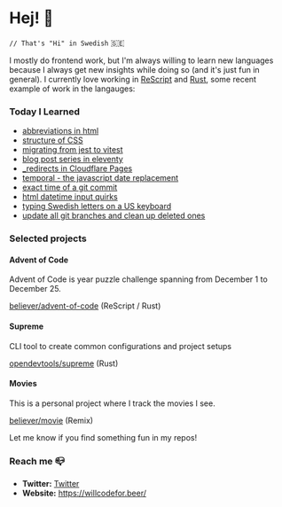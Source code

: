 # Hej! :wave:

`// That's "Hi" in Swedish` 🇸🇪

I mostly do frontend work, but I'm always willing to learn new languages because I always get new insights while doing so (and it's just fun in general). I currently love working in [ReScript](https://rescript-lang.org/) and [Rust](https://www.rust-lang.org/), some recent example of work in the langauges:

### Today I Learned

<!--START_SECTION:feed-->
* [abbreviations in html](https:&#x2F;&#x2F;willcodefor.beer&#x2F;posts&#x2F;abbreviations-in-html&#x2F;)
* [structure of CSS](https:&#x2F;&#x2F;willcodefor.beer&#x2F;posts&#x2F;structure-of-css&#x2F;)
* [migrating from jest to vitest](https:&#x2F;&#x2F;willcodefor.beer&#x2F;posts&#x2F;migrating-from-jest-to-vitest&#x2F;)
* [blog post series in eleventy](https:&#x2F;&#x2F;willcodefor.beer&#x2F;posts&#x2F;blog-post-series-in-eleventy&#x2F;)
* [_redirects in Cloudflare Pages](https:&#x2F;&#x2F;willcodefor.beer&#x2F;posts&#x2F;_redirects-in-cloudflare-pages&#x2F;)
* [temporal - the javascript date replacement](https:&#x2F;&#x2F;willcodefor.beer&#x2F;posts&#x2F;temporal-the-javascript-date-replacement&#x2F;)
* [exact time of a git commit](https:&#x2F;&#x2F;willcodefor.beer&#x2F;posts&#x2F;exact-time-of-a-git-commit&#x2F;)
* [html datetime input quirks](https:&#x2F;&#x2F;willcodefor.beer&#x2F;posts&#x2F;html-datetime-input-quirks&#x2F;)
* [typing Swedish letters on a US keyboard](https:&#x2F;&#x2F;willcodefor.beer&#x2F;posts&#x2F;typing-swedish-letters-on-a-us-keyboard&#x2F;)
* [update all git branches and clean up deleted ones](https:&#x2F;&#x2F;willcodefor.beer&#x2F;posts&#x2F;update-all-git-branches-and-clean-up-deleted-ones&#x2F;)
<!--END_SECTION:feed-->

### Selected projects

#### Advent of Code

Advent of Code is year puzzle challenge spanning from December 1 to December 25.

[believer/advent-of-code](https://github.com/believer/advent-of-code) (ReScript / Rust)

#### Supreme

CLI tool to create common configurations and project setups

[opendevtools/supreme](https://github.com/opendevtools/supreme) (Rust)

#### Movies

This is a personal project where I track the movies I see.

[believer/movie](https://github.com/believer/movie) (Remix)

Let me know if you find something fun in my repos!

### Reach me 📪 

- **Twitter:** [Twitter](https://twitter.com/rnattochdag)
- **Website:** https://willcodefor.beer/
